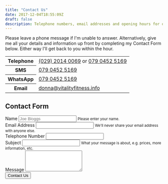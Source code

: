 ```yaml
---
title: "Contact Us"
date: 2017-12-04T18:55:09Z
draft: false
description: Telephone numbers, email addresses and opening hours for our sports massage clinic.
---
```


Please leave a phone message if I'm unable to answer. Alternatively, give me all your details and information up front by completing my Contact Form below. Either 
way I'll get back to you within the hour.

<table class="table table-striped">
  <tbody>
    <tr>
      <th scope="row">Telephone</th>
      <td><a href="tel:+442920140069">(029) 2014 0069</a> or <a onclick="return gtag_report_conversion();" href="tel:+447904525169">079 0452 5169</a></td>
    </tr>
    <tr>
      <th scope="row">SMS</th>
      <td><a href="sms:+447904525169">079 0452 5169</a></td>
    </tr>
    <tr>
      <th scope="row">WhatsApp</th>
      <td><a href="https://api.whatsapp.com/send?phone=447904525169">079 0452 5169</a></td>
    </tr>
    <tr>
      <th scope="row">Email</th>
      <td><a href="mailto:donna@vitalityfitness.info">donna@vitalityfitness.info</a></td>
    </tr>
  </tbody>
</table>

<!-- Alternatively, you can use the form at the bottom of this page. -->

<!-- ## Opening Hours

These are our clinic opening hours. You can find our availability on a particular day by <a href="https://vitfitcdf.as.me/">booking an appointment</a>.

<table class="table table-striped">
  <thead>
    <tr>
      <th scope="col">Weekday</th>
      <th scope="col">Opening Hours</th>
    </tr>
  </thead>
  <tbody>
    <tr>
      <th scope="row">Mon</th>
      <td>15:30 - 21:00</td>
    </tr>
    <tr>
      <th scope="row">Tues - Fri</th>
      <td>09:30 - 15:00, 17:30 - 21:00</td>
    </tr>
    <tr>
      <th scope="row">Sat</th>
      <td>09:30 - 12:00</td>
    </tr>
    <tr>
      <th scope="row">Mon - Sun</th>
      <td>Closed</td>
    </tr>
  </tbody>
</table> -->

## Contact Form

<form action="https://formspree.io/f/mnqowloa" method="POST">
  <input type="hidden" name="_next" value="http://www.cardiffsportsmassage.co.uk/contact-received">
  <div class="form-group">
    <label for="name">Name</label>
    <input type="text" class="form-control" name="name" maxlength="200" required aria-describedby="nameHelp" placeholder="Joe Bloggs">
    <small id="nameHelp" class="form-text text-muted">Please enter your name.</small>
  </div>
  <div class="form-group">
    <label for="email">Email Address</label>
    <input type="email" class="form-control" name="email" maxlength="200" required aria-describedby="emailHelp">
    <small id="emailHelp" class="form-text text-muted">We'll never share your email address with anyone else.</small>
  </div>
  <div class="form-group">
    <label for="telephone">Telephone Number</label>
    <input type="text" class="form-control" name="telephone" maxlength="200" required>
  </div>
  <div class="form-group">
    <label for="_subject">Subject</label>
    <input type="text" class="form-control" name="_subject" maxlength="200" aria-describedby="subjectHelp">
    <small id="subjectHelp" class="form-text text-muted">What your message is about, e.g. prices, more information, etc.</small>
  </div>
  <div class="form-group">
    <label for="message">Message</label>
    <textarea rows="4" class="form-control" name="message" maxlength="200" required></textarea>
  </div>
  <div class="form-group">
    <input class="btn btn-primary" type="submit" value="Contact Us">
  </div>
</form>
